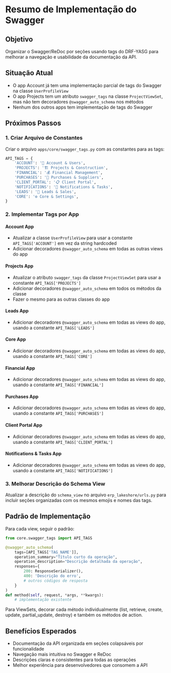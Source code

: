 # Resumo de Implementação do Swagger

## Objetivo
Organizar o Swagger/ReDoc por seções usando tags do DRF-YASG para melhorar a navegação e usabilidade da documentação da API.

## Situação Atual
- O app Account já tem uma implementação parcial de tags do Swagger na classe `UserProfileView`
- O app Projects tem um atributo `swagger_tags` na classe `ProjectViewSet`, mas não tem decoradores `@swagger_auto_schema` nos métodos
- Nenhum dos outros apps tem implementação de tags do Swagger

## Próximos Passos

### 1. Criar Arquivo de Constantes
Criar o arquivo `apps/core/swagger_tags.py` com as constantes para as tags:

```python
API_TAGS = {
    'ACCOUNT': '👥 Account & Users',
    'PROJECTS': '🏗️ Projects & Construction',
    'FINANCIAL': '💰 Financial Management',
    'PURCHASES': '🛒 Purchases & Suppliers',
    'CLIENT_PORTAL': '📋 Client Portal',
    'NOTIFICATIONS': '🔔 Notifications & Tasks',
    'LEADS': '🎯 Leads & Sales',
    'CORE': '⚙️ Core & Settings',
}
```

### 2. Implementar Tags por App

#### Account App
- Atualizar a classe `UserProfileView` para usar a constante `API_TAGS['ACCOUNT']` em vez da string hardcoded
- Adicionar decoradores `@swagger_auto_schema` em todas as outras views do app

#### Projects App
- Atualizar o atributo `swagger_tags` da classe `ProjectViewSet` para usar a constante `API_TAGS['PROJECTS']`
- Adicionar decoradores `@swagger_auto_schema` em todos os métodos da classe
- Fazer o mesmo para as outras classes do app

#### Leads App
- Adicionar decoradores `@swagger_auto_schema` em todas as views do app, usando a constante `API_TAGS['LEADS']`

#### Core App
- Adicionar decoradores `@swagger_auto_schema` em todas as views do app, usando a constante `API_TAGS['CORE']`

#### Financial App
- Adicionar decoradores `@swagger_auto_schema` em todas as views do app, usando a constante `API_TAGS['FINANCIAL']`

#### Purchases App
- Adicionar decoradores `@swagger_auto_schema` em todas as views do app, usando a constante `API_TAGS['PURCHASES']`

#### Client Portal App
- Adicionar decoradores `@swagger_auto_schema` em todas as views do app, usando a constante `API_TAGS['CLIENT_PORTAL']`

#### Notifications & Tasks App
- Adicionar decoradores `@swagger_auto_schema` em todas as views do app, usando a constante `API_TAGS['NOTIFICATIONS']`

### 3. Melhorar Descrição do Schema View
Atualizar a descrição do `schema_view` no arquivo `erp_lakeshore/urls.py` para incluir seções organizadas com os mesmos emojis e nomes das tags.

## Padrão de Implementação

Para cada view, seguir o padrão:

```python
from core.swagger_tags import API_TAGS

@swagger_auto_schema(
    tags=[API_TAGS['TAG_NAME']],
    operation_summary="Título curto da operação",
    operation_description="Descrição detalhada da operação",
    responses={
        200: ResponseSerializer(),
        400: 'Descrição do erro',
        # outros códigos de resposta
    }
)
def method(self, request, *args, **kwargs):
    # implementação existente
```

Para ViewSets, decorar cada método individualmente (list, retrieve, create, update, partial_update, destroy) e também os métodos de action.

## Benefícios Esperados
- Documentação da API organizada em seções colapsáveis por funcionalidade
- Navegação mais intuitiva no Swagger e ReDoc
- Descrições claras e consistentes para todas as operações
- Melhor experiência para desenvolvedores que consomem a API